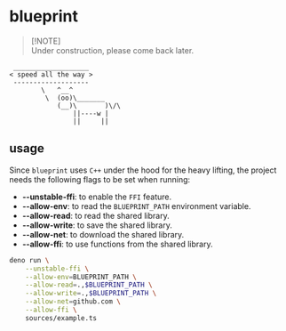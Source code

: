 # blueprint

> [!NOTE]\
> Under construction, please come back later.

```
 ___________________
< speed all the way >
 -------------------
        \   ^__^
         \  (oo)\_______
            (__)\       )\/\
                ||----w |
                ||     ||
```

## usage

Since `blueprint` uses `C++` under the hood for the heavy lifting, the project
needs the following flags to be set when running:

- **--unstable-ffi**: to enable the `FFI` feature.
- **--allow-env**: to read the `BLUEPRINT_PATH` environment variable.
- **--allow-read**: to read the shared library.
- **--allow-write**: to save the shared library.
- **--allow-net**: to download the shared library.
- **--allow-ffi**: to use functions from the shared library.

```sh
deno run \
    --unstable-ffi \
    --allow-env=BLUEPRINT_PATH \
    --allow-read=.,$BLUEPRINT_PATH \
    --allow-write=.,$BLUEPRINT_PATH \
    --allow-net=github.com \
    --allow-ffi \
    sources/example.ts
```
